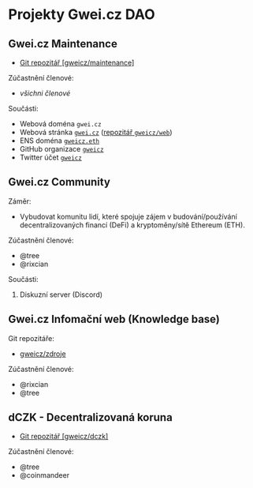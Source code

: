 # Projekty Gwei.cz DAO

## Gwei.cz Maintenance

* [Git repozitář [gweicz/maintenance]](https://github.com/gweicz/maintenance)

Zúčastnění členové:
* *všichni členové*

Součásti:
* Webová doména `gwei.cz`
* Webová stránka [`gwei.cz`](https://gwei.cz) ([repozitář `gweicz/web`](https://github.com/gweicz/web))
* ENS doména [`gweicz.eth`](https://app.ens.domains/name/gweicz.eth)
* GitHub organizace [`gweicz`](https://github.com/gweicz)
* Twitter účet [`gweicz`](https://twitter.com/gweicz)


## Gwei.cz Community
Záměr:
* Vybudovat komunitu lidí, které spojuje zájem v budování/používání decentralizovaných financí (DeFi) a kryptoměny/sítě Ethereum (ETH).

Zúčastnění členové:
* @tree
* @rixcian  

Součásti:
1. Diskuzní server (Discord)


## Gwei.cz Infomační web (Knowledge base)
Git repozitáře:
* [gweicz/zdroje](https://github.com/gweicz/zdroje)

Zúčastnění členové:
* @rixcian
* @tree


## dCZK - Decentralizovaná koruna
* [Git repozitář [gweicz/dczk]](https://github.com/gweicz/dczk)

Zúčastnění členové:
* @tree
* @coinmandeer
  
